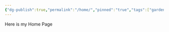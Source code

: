 ```yaml
---
{"dg-publish":true,"permalink":"/home/","pinned":"true","tags":["gardenEntry"],"created":"2025-10-29T18:22:24.004-04:00"}
---
```


Here is my Home Page
